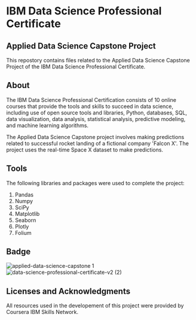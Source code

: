 # IBM Data Science Professional Certificate
## Applied Data Science Capstone Project
This repostory contains files related to the Applied Data Science Capstone Project of the IBM Data Science Professional Certificate.
## About
The IBM Data Science Professional Certification consists of 10 online courses that provide the tools and skills to succeed in data science, including use of open source tools and libraries, Python, databases, SQL, data visualization, data analysis, statistical analysis, predictive modeling, and machine learning algorithms.

The Applied Data Science Capstone project involves making predictions related to successful rocket landing of a fictional company 'Falcon X'. The project uses the real-time Space X dataset to make predictions. 
## Tools
The following libraries and packages were used to complete the project:
1. Pandas
2. Numpy
3. SciPy
4. Matplotlib
5. Seaborn
6. Plotly
7. Folium
## Badge
![applied-data-science-capstone 1](https://github.com/asaadaali/testrep/assets/111152382/7759d229-0c68-4fcf-b5e9-29901cbd9a1c)
![data-science-professional-certificate-v2 (2)](https://github.com/asaadaali/testrep/assets/111152382/32e39804-d5e9-4c05-9029-533f31366f5c)

## Licenses and Acknowledgments
All resources used in the developement of this project were provided by Coursera IBM Skills Network.
